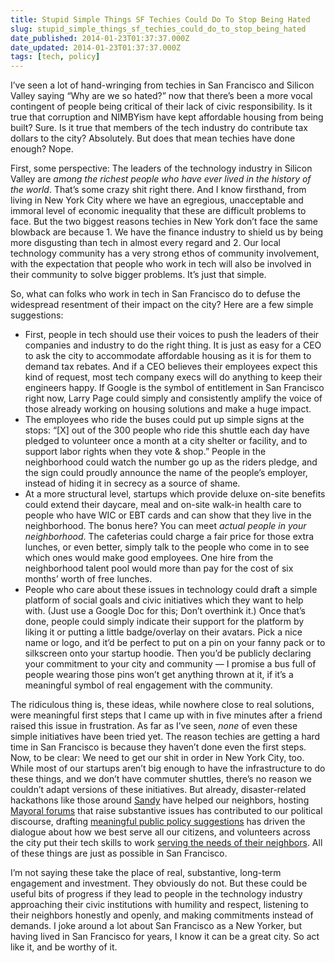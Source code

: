 ```yaml
---
title: Stupid Simple Things SF Techies Could Do To Stop Being Hated
slug: stupid_simple_things_sf_techies_could_do_to_stop_being_hated
date_published: 2014-01-23T01:37:37.000Z
date_updated: 2014-01-23T01:37:37.000Z
tags: [tech, policy]
---
```


I’ve seen a lot of hand-wringing from techies in San Francisco and Silicon Valley saying “Why are we so hated?” now that there’s been a more vocal contingent of people being critical of their lack of civic responsibility. Is it true that corruption and NIMBYism have kept affordable housing from being built? Sure. Is it true that members of the tech industry do contribute tax dollars to the city? Absolutely. But does that mean techies have done enough? Nope.

First, some perspective: The leaders of the technology industry in Silicon Valley are *among the richest people who have ever lived in the history of the world*. That’s some crazy shit right there. And I know firsthand, from living in New York City where we have an egregious, unacceptable and immoral level of economic inequality that these are difficult problems to face. But the two biggest reasons techies in New York don’t face the same blowback are because 1. We have the finance industry to shield us by being more disgusting than tech in almost every regard and 2. Our local technology community has a very strong ethos of community involvement, with the expectation that people who work in tech will also be involved in their community to solve bigger problems. It’s just that simple.

So, what can folks who work in tech in San Francisco do to defuse the widespread resentment of their impact on the city? Here are a few simple suggestions:

- First, people in tech should use their voices to push the leaders of their companies and industry to do the right thing. It is just as easy for a CEO to ask the city to accommodate affordable housing as it is for them to demand tax rebates. And if a CEO believes their employees expect this kind of request, most tech company execs will do anything to keep their engineers happy. If Google is the symbol of entitlement in San Francisco right now, Larry Page could simply and consistently amplify the voice of those already working on housing solutions and make a huge impact.
- The employees who ride the buses could put up simple signs at the stops: “[X] out of the 300 people who ride this shuttle each day have pledged to volunteer once a month at a city shelter or facility, and to support labor rights when they vote & shop.” People in the neighborhood could watch the number go up as the riders pledge, and the sign could proudly announce the name of the people’s employer, instead of hiding it in secrecy as a source of shame.
- At a more structural level, startups which provide deluxe on-site benefits could extend their daycare, meal and on-site walk-in health care to people who have WIC or EBT cards and can show that they live in the neighborhood. The bonus here? You can meet *actual people in your neighborhood*. The cafeterias could charge a fair price for those extra lunches, or even better, simply talk to the people who come in to see which ones would make good employees. One hire from the neighborhood talent pool would more than pay for the cost of six months’ worth of free lunches.
- People who care about these issues in technology could draft a simple platform of social goals and civic initiatives which they want to help with. (Just use a Google Doc for this; Don’t overthink it.) Once that’s done, people could simply indicate their support for the platform by liking it or putting a little badge/overlay on their avatars. Pick a nice name or logo, and it’d be perfect to put on a pin on your fanny pack or to silkscreen onto your startup hoodie. Then you’d be publicly declaring your commitment to your city and community — I promise a bus full of people wearing those pins won’t get anything thrown at it, if it’s a meaningful symbol of real engagement with the community.

The ridiculous thing is, these ideas, while nowhere close to real solutions, were meaningful first steps that I came up with in five minutes after a friend raised this issue in frustration. As far as I’ve seen, *none* of even these simple initiatives have been tried yet. The reason techies are getting a hard time in San Francisco is because they haven’t done even the first steps. Now, to be clear: We need to get our shit in order in New York City, too. While most of our startups aren’t big enough to have the infrastructure to do these things, and we don’t have commuter shuttles, there’s no reason we couldn’t adapt versions of these initiatives. But already, disaster-related hackathons like those around [Sandy](http://nytechresponds.wordpress.com/) have helped our neighbors, hosting [Mayoral forums](http://nytm.org/blog/entry/13-27-2013/nytm-interviews-nyc-mayoral-candidates) that raise substantive issues has contributed to our political discourse, drafting [meaningful public policy suggestions](http://nytm.org/blog/entry/13-24-2013/help-us-make-nyc-the-best-city-for-tech-in-the-world) has driven the dialogue about how we best serve all our citizens, and volunteers across the city put their tech skills to work [serving the needs of their neighbors](http://www.newyorkcares.org/search/project/results?keyword=&amp;project_code=&amp;project_sid=&amp;want_to_do%5BUse+my+technology+skills%5D=Use+my+technology+skills&amp;neighborhood_list=&amp;date_range_from=&amp;date_range_to=&amp;form_build_id=form-lMZZ3OEtd5Dn0442KVdoh9zMNdGwOPyiGYJlOevBrSE&amp;form_id=nycares_search_filters_form). All of these things are just as possible in San Francisco.

I’m not saying these take the place of real, substantive, long-term engagement and investment. They obviously do not. But these could be useful bits of progress if they lead to people in the technology industry approaching their civic institutions with humility and respect, listening to their neighbors honestly and openly, and making commitments instead of demands. I joke around a lot about San Francisco as a New Yorker, but having lived in San Francisco for years, I know it can be a great city. So act like it, and be worthy of it.

